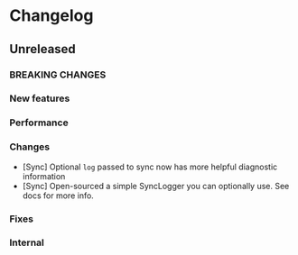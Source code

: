# Changelog

## Unreleased

### BREAKING CHANGES

### New features

### Performance

### Changes

- [Sync] Optional `log` passed to sync now has more helpful diagnostic information
- [Sync] Open-sourced a simple SyncLogger you can optionally use. See docs for more info.

### Fixes

### Internal
